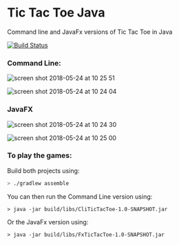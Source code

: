# Tic Tac Toe Java
Command line and JavaFx versions of Tic Tac Toe in Java

[![Build Status](https://travis-ci.org/andrewMacmurray/tic-tac-toe-java.svg?branch=master)](https://travis-ci.org/andrewMacmurray/tic-tac-toe-java)


### Command Line:

![screen shot 2018-05-24 at 10 25 51](https://user-images.githubusercontent.com/14013616/40476812-dd05d7e2-5f3c-11e8-96ea-424ecb6b0eb4.png)

![screen shot 2018-05-24 at 10 24 04](https://user-images.githubusercontent.com/14013616/40476783-c681a474-5f3c-11e8-85db-5110bbc3532e.png)

### JavaFX

![screen shot 2018-05-24 at 10 24 30](https://user-images.githubusercontent.com/14013616/40476786-c86b0cb2-5f3c-11e8-8f44-59e9be054652.png)

![screen shot 2018-05-24 at 10 25 00](https://user-images.githubusercontent.com/14013616/40476789-c9cb4be4-5f3c-11e8-81f5-16b30dfe33bd.png)

### To play the games:

Build both projects using:

```sh
> ./gradlew assemble
```

You can then run the Command Line version using:

```$xslt
> java -jar build/libs/CliTicTacToe-1.0-SNAPSHOT.jar
```

Or the JavaFx version using:

```$xslt
> java -jar build/libs/FxTicTacToe-1.0-SNAPSHOT.jar
```

